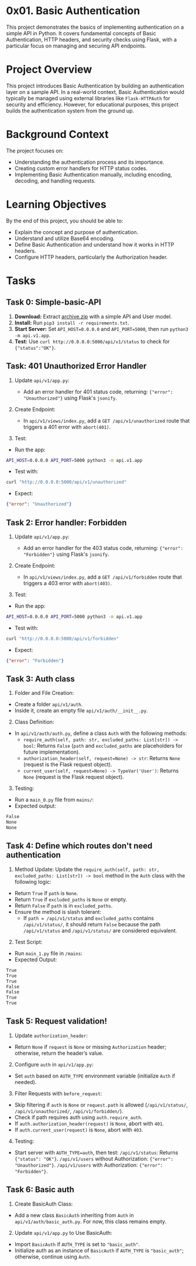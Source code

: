 # 0x01. Basic Authentication

This project demonstrates the basics of implementing authentication on a simple API in Python. It covers fundamental concepts of Basic Authentication, HTTP headers, and security checks using Flask, with a particular focus on managing and securing API endpoints.

# Project Overview

This project introduces Basic Authentication by building an authentication layer on a sample API. In a real-world context, Basic Authentication would typically be managed using external libraries like `Flask-HTTPAuth` for security and efficiency. However, for educational purposes, this project builds the authentication system from the ground up.

# Background Context

The project focuses on:

- Understanding the authentication process and its importance.
- Creating custom error handlers for HTTP status codes.
- Implementing Basic Authentication manually, including encoding, decoding, and handling requests.

# Learning Objectives

By the end of this project, you should be able to:

- Explain the concept and purpose of authentication.
- Understand and utilize Base64 encoding.
- Define Basic Authentication and understand how it works in HTTP headers.
- Configure HTTP headers, particularly the Authorization header.

# Tasks

## Task 0: Simple-basic-API

1. **Download:** Extract [archive.zip](https://intranet.alxswe.com/rltoken/2o4gAozNufil_KjoxKI5bA) with a simple API and User model.
2. **Install:** Run `pip3 install -r requirements.txt`.
3. **Start Server:** Set `API_HOST=0.0.0.0` and `API_PORT=5000`, then run `python3 -m api.v1.app`.
4. **Test:** Use `curl http://0.0.0.0:5000/api/v1/status` to check for `{"status":"OK"}`.

## Task: 401 Unauthorized Error Handler

1. Update `api/v1/app.py`:
    - Add an error handler for 401 status code, returning: `{"error": "Unauthorized"}` using Flask's `jsonify`.

2. Create Endpoint:
    - In `api/v1/views/index.py`, add a `GET /api/v1/unauthorized` route that triggers a 401 error with `abort(401)`.

3. Test:
- Run the app:
```bash
API_HOST=0.0.0.0 API_PORT=5000 python3 -m api.v1.app
```
- Test with:
```bash
curl "http://0.0.0.0:5000/api/v1/unauthorized"
```
- Expect:
```json
{"error": "Unauthorized"}
```

## Task 2: Error handler: Forbidden

1. Update `api/v1/app.py`:
    - Add an error handler for the 403 status code, returning: `{"error": "Forbidden"}` using Flask's `jsonify`.

2. Create Endpoint:
    - In `api/v1/views/index.py`, add a `GET /api/v1/forbidden` route that triggers a 403 error with `abort(403)`.

3. Test:
- Run the app:
```bash
API_HOST=0.0.0.0 API_PORT=5000 python3 -m api.v1.app
```
- Test with:
```bash
curl "http://0.0.0.0:5000/api/v1/forbidden"
```
- Expect:
```json
{"error": "Forbidden"}
```

## Task 3: Auth class

1. Folder and File Creation:
- Create a folder `api/v1/auth`.
- Inside it, create an empty file `api/v1/auth/__init__.py`.

2. Class Definition:
- In `api/v1/auth/auth.py`, define a class `Auth` with the following methods:
    - `require_auth(self, path: str, excluded_paths: List[str]) -> bool`:
    Returns `False` (`path` and `excluded_paths` are placeholders for future implementation).
    - `authorization_header(self, request=None) -> str`:
    Returns `None` (request is the Flask request object).
    - `current_user(self, request=None) -> TypeVar('User')`:
    Returns `None` (request is the Flask request object).

3. Testing:

- Run a `main_0.py` file from `mains/`:
- Expected output:
```bash
False
None
None
```

## Task 4:  Define which routes don't need authentication

1. Method Update:
Update the `require_auth(self, path: str, excluded_paths: List[str]) -> bool` method in the `Auth` class with the following logic:
- Return `True` if `path` is `None`.
- Return `True` if `excluded_paths` is `None` or empty.
- Return `False` if `path` is in `excluded_paths`.
- Ensure the method is slash tolerant:
    - If `path = /api/v1/status` and `excluded_paths` contains `/api/v1/status/`, it should return `False` because the path `/api/v1/status` and `/api/v1/status/` are considered equivalent.

2. Test Script:
- Run `main_1.py` file in `/mains`:
- Expected Output:
```bash
True
True
True
False
False
True
True
```

## Task 5: Request validation!

1. Update `authorization_header`:
- Return `None` if `request` is `None` or missing `Authorization` header; otherwise, return the header’s value.

2. Configure `auth` in `api/v1/app.py`:
- Set `auth` based on `AUTH_TYPE` environment variable (initialize `Auth` if needed).

3. Filter Requests with `before_request`:
- Skip filtering if `auth` is `None` or `request.path` is allowed (`/api/v1/status/`, `/api/v1/unauthorized/`, `/api/v1/forbidden/`).
- Check if path requires auth using `auth.require_auth`.
- If `auth.authorization_header(request)` is `None`, abort with `401`.
- If `auth.current_user(request)` is `None`, abort with `403`.

4. Testing:
- Start server with `AUTH_TYPE=auth`, then test:
`/api/v1/status`: Returns `{"status": "OK"}`.
`/api/v1/users` without Authorization: `{"error": "Unauthorized"}`.
`/api/v1/users` with Authorization: `{"error": "Forbidden"}`.

## Task 6: Basic auth

1. Create BasicAuth Class:
- Add a new class `BasicAuth` inheriting from `Auth` in `api/v1/auth/basic_auth.py`. For now, this class remains empty.

2. Update `api/v1/app.py` to Use BasicAuth:
- Import `BasicAuth` if `AUTH_TYPE` is set to `"basic_auth"`.
- Initialize auth as an instance of `BasicAuth` if `AUTH_TYPE` is `"basic_auth"`; otherwise, continue using `Auth`.
